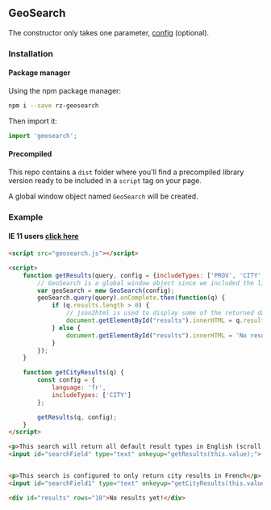 ## GeoSearch

The constructor only takes one parameter, [config](/config) (optional).

### Installation

#### Package manager
Using the npm package manager:

```bash
npm i --save rz-geosearch
```

Then import it:

```js
import 'geosearch';
```

#### Precompiled

This repo contains a `dist` folder where you'll find a precompiled library version ready to be included in a `script` tag on your page.

A global window object named `GeoSearch` will be created.

### Example

#### IE 11 users [click here](./ie.html)

````html
<script src="geosearch.js"></script>

<script>    
    function getResults(query, config = {includeTypes: ['PROV', 'CITY', 'TOWN', 'TERR', 'LAKE']}) {
        // GeoSearch is a global window object since we included the library directly on our page.
        var geoSearch = new GeoSearch(config);
        geoSearch.query(query).onComplete.then(function(q) {
            if (q.results.length > 0) {
                // json2html is used to display some of the returned data from our library for simplification. 
                document.getElementById("results").innerHTML = q.results.map(r => `${r.name} (${r.province})`).join('<br>');
            } else {
                document.getElementById("results").innerHTML = 'No results were found.';
            }
        });
    }

    function getCityResults(q) {
        const config = {
            language: 'fr',
            includeTypes: ['CITY']
        };

        getResults(q, config);
    }
</script>

<p>This search will return all default result types in English (scroll down for results)</p>
<input id="searchField" type="text" onkeyup="getResults(this.value);">


<p>This search is configured to only return city results in French</p>
<input id="searchField1" type="text" onkeyup="getCityResults(this.value);">

<div id="results" rows="10">No results yet!</div>
````